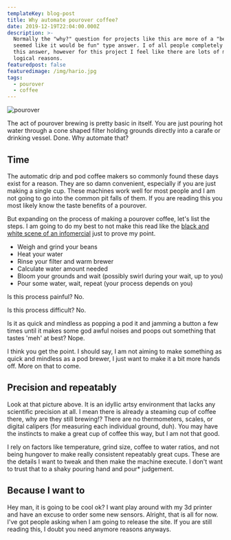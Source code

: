```yaml
---
templateKey: blog-post
title: Why automate pourover coffee?
date: 2019-12-19T22:04:00.000Z
description: >-
  Normally the "why?" question for projects like this are more of a "because it
  seemed like it would be fun" type answer. I of all people completely accept
  this answer, however for this project I feel like there are lots of more
  logical reasons.
featuredpost: false
featuredimage: /img/hario.jpg
tags:
  - pourover
  - coffee
---
```

![pourover](/img/hario.jpg)

The act of pourover brewing is pretty basic in itself. You are just pouring hot water through a cone shaped filter holding grounds directly into a carafe or drinking vessel. Done. Why automate that?

## Time

The automatic drip and pod coffee makers so commonly found these days exist for a reason. They are so damn convenient, especially if you are just making a single cup. These machines work well for most people and I am not going to go into the common pit falls of them. If you are reading this you most likely know the taste benefits of a pourover.

But expanding on the process of making a pourover coffee, let's list the steps. I am going to do my best to not make this read like the [black and white scene of an infomercial](https://www.youtube.com/watch?v=qM4zMofsI7w) just to prove my point.
* Weigh and grind your beans
* Heat your water
* Rinse your filter and warm brewer
* Calculate water amount needed
* Bloom your grounds and wait (possibly swirl during your wait, up to you)
* Pour some water, wait, repeat (your process depends on you)

Is this process painful? No.

Is this process difficult? No.

Is it as quick and mindless as popping a pod it and jamming a button a few times until it makes some god awful noises and poops out something that tastes 'meh' at best? Nope.

I think you get the point. I should say, I am not aiming to make something as quick and mindless as a pod brewer, I just want to make it a bit more hands off. More on that to come.

## Precision and repeatably

Look at that picture above. It is an idyllic artsy environment that lacks any scientific precision at all. I mean there is already a steaming cup of coffee there, why are they still brewing!? There are no thermometers, scales, or digital calipers (for measuring each individual ground, duh). You may have the instincts to make a great cup of coffee this way, but I am not that good.

I rely on factors like temperature, grind size, coffee to water ratios, and not being hungover to make really consistent repeatably great cups. These are the details I want to tweak and then make the machine execute. I don't want to trust that to a shaky pouring hand and pour* judgement.

## Because I want to
Hey man, it is going to be cool ok? I want play around with my 3d printer and have an excuse to order some new sensors. Alright, that is all for now. I've got people asking when I am going to release the site. If you are still reading this, I doubt you need anymore reasons anyways.
